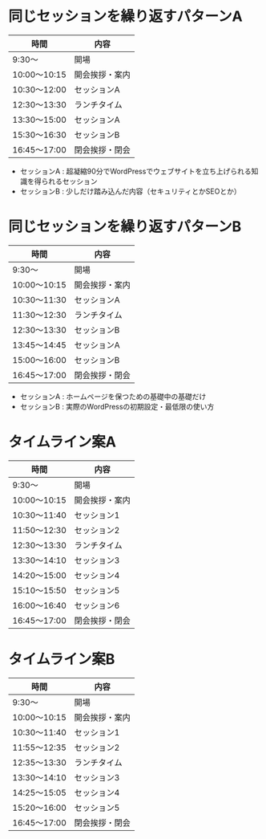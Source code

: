 # 同じセッションを繰り返すパターンA
|時間|内容|
----|----
|9:30〜|開場|
|10:00〜10:15|開会挨拶・案内|
|10:30〜12:00|セッションA|
|12:30〜13:30|ランチタイム|
|13:30〜15:00|セッションA|
|15:30〜16:30|セッションB|
|16:45〜17:00|閉会挨拶・閉会|

- セッションA : 超凝縮90分でWordPressでウェブサイトを立ち上げられる知識を得られるセッション
- セッションB : 少しだけ踏み込んだ内容（セキュリティとかSEOとか）

# 同じセッションを繰り返すパターンB
|時間|内容|
----|----
|9:30〜|開場|
|10:00〜10:15|開会挨拶・案内|
|10:30〜11:30|セッションA|
|11:30〜12:30|ランチタイム|
|12:30〜13:30|セッションB|
|13:45〜14:45|セッションA|
|15:00〜16:00|セッションB|
|16:45〜17:00|閉会挨拶・閉会|

- セッションA : ホームページを保つための基礎中の基礎だけ
- セッションB : 実際のWordPressの初期設定・最低限の使い方

# タイムライン案A
|時間|内容|
----|----
|9:30〜|開場|
|10:00〜10:15|開会挨拶・案内|
|10:30〜11:40|セッション1|
|11:50〜12:30|セッション2|
|12:30〜13:30|ランチタイム|
|13:30〜14:10|セッション3|
|14:20〜15:00|セッション4|
|15:10〜15:50|セッション5|
|16:00〜16:40|セッション6|
|16:45〜17:00|閉会挨拶・閉会|

# タイムライン案B
|時間|内容|
----|----
|9:30〜|開場|
|10:00〜10:15|開会挨拶・案内|
|10:30〜11:40|セッション1|
|11:55〜12:35|セッション2|
|12:35〜13:30|ランチタイム|
|13:30〜14:10|セッション3|
|14:25〜15:05|セッション4|
|15:20〜16:00|セッション5|
|16:45〜17:00|閉会挨拶・閉会|

